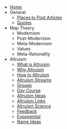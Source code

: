 * [Home][1]
* General
	* [Places to Post Articles][2]
	* [Quotes][3]
* Map Theory
	* Modernism
	* Post-Modernism
	* Meta-Modernism
	* Values
	* Meta-Rationality
* Altruism
	* [What is Altruism][4]
	* [Why Altruism][5]
	* [How to Altruism][6]
	* [Altruism Streams][7]
	* [Groups][8]
	* [Day Course][9]
	* [Altruism Ideas][10]
	* [Altruism Links][11]
	* [Altruism Science][12]
	*  [Feedback][13]
	* [Exponential][14]
	* [Name Ideas][15]

[1]:	/
[2]:	placestopost.md
[3]:	quotes.md
[4]:	whatisaltruism.md
[5]:	whyaltruism.md
[6]:	howaltruism.md
[7]:	altruismstreams.md
[8]:	groups.md
[9]:	daycourse.md
[10]:	altruismideas.md
[11]:	altruismlinks.md
[12]:	altruismscience.md
[13]:	feedback.md
[14]:	exponential.md
[15]:	nameideas.md